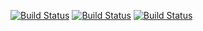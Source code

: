 [![Build Status](https://travis-ci.org/etaletai13/steepshot.svg?branch=master)](https://travis-ci.org/etaletai13/steepshot)
[![Build Status](https://travis-ci.org/etaletai13/steepshot.svg?branch=dev)](https://travis-ci.org/etaletai13/steepshot)
[![Build Status](https://travis-ci.org/etaletai13/steepshot.svg?branch=release)](https://travis-ci.org/etaletai13/steepshot)

